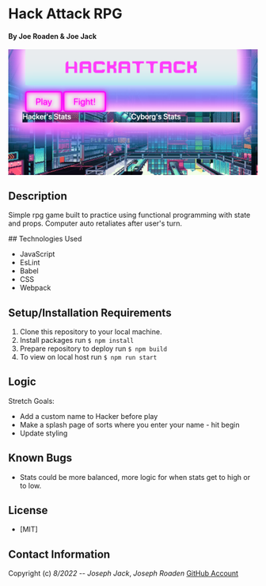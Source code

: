 # Hack Attack RPG

#### By Joe Roaden & Joe Jack  

<div style="display: flex; justify-content: center"><img src="screenimage.png"></div>

## Description

Simple rpg game built to practice using functional programming with state and props. Computer auto retaliates after user's turn.

</hr>
## Technologies Used

* JavaScript
* EsLint
* Babel
* CSS
* Webpack

## Setup/Installation Requirements

1. Clone this repository to your local machine.
2. Install packages run `$ npm install`
3. Prepare repository to deploy run `$ npm build`
4. To view on local host run `$ npm run start` 


## Logic

Stretch Goals:
- Add a custom name to Hacker before play
- Make a splash page of sorts where you enter your name - hit begin
- Update styling

## Known Bugs

* Stats could be more balanced, more logic for when stats get to high or to low.


## License
- [MIT]

## Contact Information

Copyright (c) _8/2022_  -- _Joseph Jack_, _Joseph Roaden_ [GitHub Account](https://github.com/Josephwjack)